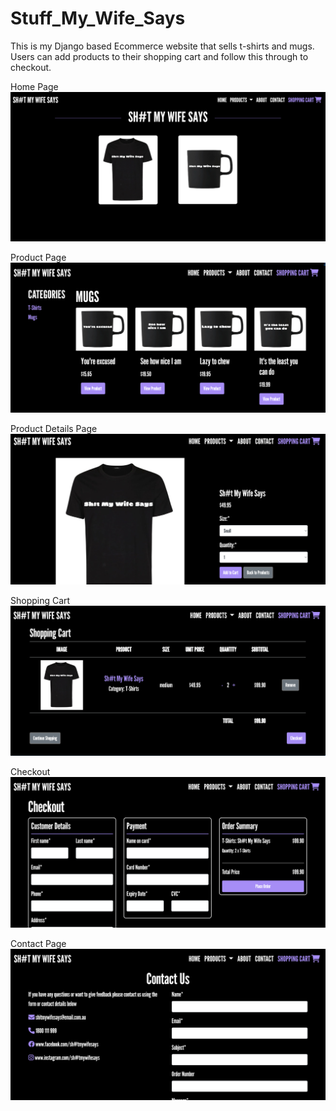 # Stuff_My_Wife_Says
This is my Django based Ecommerce website that sells t-shirts and mugs. Users can add products to their shopping cart and follow this through to checkout.

Home Page
![Home Page](Stuff_My_Wife_Says/Screenshots/Stuff_My_Wife_Says_landing_page_UzW2eaz.png)


Product Page
![Product Page](Stuff_My_Wife_Says/Screenshots/product_page.png)


Product Details Page
![Product Details Page](Stuff_My_Wife_Says/Screenshots/product_details_page.png)


Shopping Cart
![Shopping Cart](Stuff_My_Wife_Says/Screenshots/shopping_cart_page.png)


Checkout
![Checkout](Stuff_My_Wife_Says/Screenshots/checkout_page.png)


Contact Page
![Contact Page](Stuff_My_Wife_Says/Screenshots/contact_page.png)
